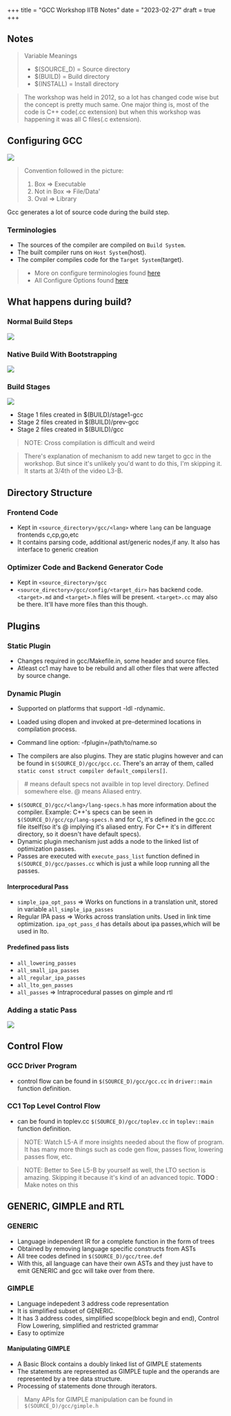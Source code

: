 +++
title = "GCC Workshop IITB Notes"
date = "2023-02-27"
draft = true
+++

## Notes

> Variable Meanings
> - \$(SOURCE_D) = Source directory
> - \$(BUILD) = Build directory
> - \$(INSTALL) = Install directory

> The workshop was held in 2012, so a lot has changed code wise but the concept is pretty much same. One major thing is, most of the code is C++ code(.cc extension) but when this workshop was happening it was all C files(.c extension).

## Configuring GCC

![](/IITB-GCC/Configuring.png)

> Convention followed in the picture: 
> 1. Box => Executable
> 2. Not in Box => File/Data'
> 3. Oval => Library

Gcc generates a lot of source code during the build step.

### Terminologies

- The sources of the compiler are compiled on `Build System`.
- The built compiler runs on `Host System`(host).
- The compiler compiles code for the `Target System`(target).

> - More on configure terminologies found [here](https://gcc.gnu.org/onlinedocs/gccint/Configure-Terms.html#Configure-Terms)
> - All Configure Options found [here](https://gcc.gnu.org/install/configure.html)

## What happens during build?

### Normal Build Steps
![](/IITB-GCC/build_steps.png)

### Native Build With Bootstrapping
![](/IITB-GCC/native_build_bootstrap.png)

### Build Stages

![](/IITB-GCC/stage_1_build.png)

- Stage 1 files created in \$(BUILD)/stage1-gcc
- Stage 2 files created in \$(BUILD)/prev-gcc
- Stage 2 files created in \$(BUILD)/gcc

> NOTE: Cross compilation is difficult and weird

> There's explanation of mechanism to add new target to gcc in the workshop. But since it's unlikely you'd want to do this, I'm skipping it. It starts at 3/4th of the video L3-B.

## Directory Structure

### Frontend Code

- Kept in `<source_directory>/gcc/<lang>` where `lang` can be language frontends c,cp,go,etc 
- It contains parsing code, additional ast/generic nodes,if any. It also has interface to generic creation

### Optimizer Code and Backend Generator Code

- Kept in `<source_directory>/gcc`
- `<source_directory>/gcc/config/<target_dir>` has backend code. `<target>.md` and `<target>.h` files will  be present. `<target>.cc` may also be there. It'll have more files than this though.

## Plugins

### Static Plugin

- Changes required in gcc/Makefile.in, some header and  source files.
- Atleast cc1 may have to be rebuild and all other files that were affected by source change.

### Dynamic Plugin

- Supported on platforms that support -ldl -rdynamic. 
- Loaded using dlopen and invoked at pre-determined locations in compilation process. 
- Command line option: -fplugin=/path/to/name.so 


- The compilers are also plugins. They are static plugins however and can be found in 
  `$(SOURCE_D)/gcc/gcc.cc`. There's an array of them, called `static const struct compiler default_compilers[]`. 
> \# means default specs not availble in top level directory. Defined somewhere else. @ means Aliased entry. 
- `$(SOURCE_D)/gcc/<lang>/lang-specs.h` has more information about the compiler. 
  Example: C++'s specs can be seen in `$(SOURCE_D)/gcc/cp/lang-specs.h` and for C, 
  it's defined in the gcc.cc file itself(so it's @ implying it's aliased entry. For 
  C++ it's in different directory, so it doesn't have default specs).
- Dynamic plugin mechanism just adds a node to the linked list of optimization passes.
- Passes are executed with `execute_pass_list` function defined in `$(SOURCE_D)/gcc/passes.cc` 
  which is just a while loop running all the passes.
  
  
#### Interprocedural Pass

- `simple_ipa_opt_pass` =>  Works on functions in a translation unit, stored in variable `all_simple_ipa_passes`
- Regular IPA pass => Works across translation units. Used in link time optimization. `ipa_opt_pass_d` has details about ipa passes,which will be used in lto.
  
#### Predefined pass lists

- `all_lowering_passes`
- `all_small_ipa_passes`
- `all_regular_ipa_passes`
- `all_lto_gen_passes`
- `all_passes` => Intraprocedural passes on gimple and rtl


### Adding a static Pass

![](/IITB-GCC/add_static_pass.png)

## Control Flow

### GCC Driver Program

- control flow can be found in `$(SOURCE_D)/gcc/gcc.cc` in `driver::main` function definition.

### CC1 Top Level Control Flow

- can be found in toplev.cc `$(SOURCE_D)/gcc/toplev.cc` in  `toplev::main` function definition.


> NOTE: Watch L5-A if more insights needed about the flow of program. It has many more things 
> such as code gen flow, passes flow, lowering passes flow, etc.

> NOTE: Better to See L5-B by yourself as well, the LTO section is amazing. Skipping it because it's kind of an advanced topic. **TODO** : Make notes on this 


## GENERIC, GIMPLE and RTL

### GENERIC

- Language independent IR for a complete function in the form of trees
- Obtained by removing language specific constructs from ASTs
- All tree codes defined in `$(SOURCE_D)/gcc/tree.def`
- With this, all language can have their own ASTs and 
  they just have to emit GENERIC and gcc will take over from there.

### GIMPLE

- Language indepedent 3 address code representation
- It is simplified subset of GENERIC.
- It has 3 address codes, simplified scope(block begin and end), Control Flow Lowering, simplified and restricted grammar
- Easy to optimize


#### Manipulating GIMPLE

- A Basic Block contains a doubly linked list of GIMPLE statements
- The statements are represented as GIMPLE tuple and the operands
  are represented by a tree data structure.
- Processing of statements done through iterators.

> Many APIs for GIMPLE manipulation can be found in `$(SOURCE_D)/gcc/gimple.h`
